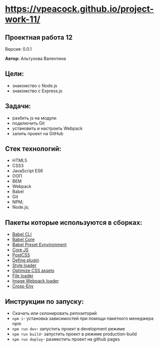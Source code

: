 # https://vpeacock.github.io/project-work-11/

## Проектная работа 12

Версия: 0.0.1

**Автор:** Альтухова Валентина

## Цели:

- знакомство с Node.js
- знакомство с Express.js

## Задачи:

- разбить js на модули
- подключить Git
- установить и настроить Webpack
- залить проект на GitHub

## Стек технологий:
- HTML5
- CSS3
- JavaScript ES6
- ООП
- BEM
- Webpack
- Babel
- Git
- NPM;
- Node.js;

## Пакеты которые используются в сборках:

- [Babel CLI](https://babeljs.io/docs/en/babel-cli#docsNav)
- [Babel Core](https://babeljs.io/docs/en/babel-core)
- [Babel Preset Evnvironment](https://babeljs.io/docs/en/babel-preset-env#docsNav)
- [Сore JS](https://github.com/zloirock/core-js#readme)
- [PostCSS](https://postcss.org/)
- [Define plugin](https://webpack.js.org/plugins/define-plugin/)
- [Style loader](https://github.com/webpack-contrib/style-loader)
- [Optimize CSS assets](https://www.npmjs.com/package/optimize-css-assets-webpack-plugin)
- [File loader](https://github.com/webpack-contrib/file-loader)
- [Image Webpack loader](https://www.npmjs.com/package/image-webpack-loader)
- [Cross-Env](https://www.npmjs.com/package/cross-env)

## Инструкции по запуску:
- Скачать или склонировать репозиторий
- `npm i`- установка зависимостей при помощи пакетного менеджера npm
- `npm run dev`- запустить проект в development режиме  
- `npm run build`- запустить проект в режиме production-build
- `npm run deploy`- разместить проект на github pages 
